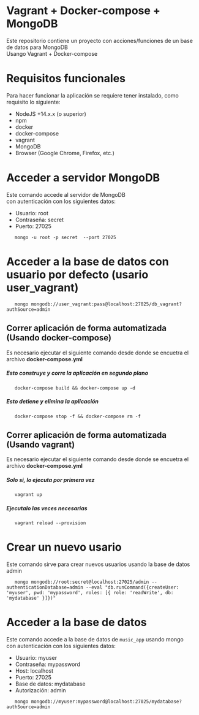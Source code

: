 # Vagrant + Docker-compose + MongoDB
Este repositorio contiene un proyecto con acciones/funciones de un base de datos para MongoDB <br>
Usango Vagrant + Docker-compose

# Requisitos funcionales
Para hacer funcionar la aplicación se requiere tener instalado, como requisito lo siguiente:
* NodeJS +14.x.x (o superior)
* npm
* docker
* docker-compose
* vagrant
* MongoDB
* Browser (Google Chrome, Firefox, etc.)

# Acceder a servidor MongoDB
Este comando accede al servidor de MongoDB <br>
con autenticación con los siguientes datos:
+  Usuario: root
+  Contraseña: secret
+  Puerto: 27025
  
```shell
   mongo -u root -p secret  --port 27025
```

# Acceder a la base de datos con usuario por defecto (usario user_vagrant)

```shell
   mongo mongodb://user_vagrant:pass@localhost:27025/db_vagrant?authSource=admin
```


## Correr aplicación de forma automatizada (Usando docker-compose)
Es necesario ejecutar el siguiente comando desde donde se encuetra el archivo **docker-compose.yml** 

##### Esto construye y corre la aplicación en segundo plano
```shell
   docker-compose build && docker-compose up -d
```

##### Esto detiene y elimina la aplicación
```shell
   docker-compose stop -f && docker-compose rm -f
```

## Correr aplicación de forma automatizada (Usando vagrant)
Es necesario ejecutar el siguiente comando desde donde se encuetra el archivo **docker-compose.yml** 

##### Solo si, lo ejecuta por primera vez
```shell
   vagrant up 
```

##### Ejecutalo las veces necesarias
```shell
   vagrant reload --provision
```

# Crear un nuevo usario
Este comando sirve para crear nuevos usuarios usando la base de datos admin
```shell
   mongo mongodb://root:secret@localhost:27025/admin --authenticationDatabase=admin --eval "db.runCommand({createUser: 'myuser', pwd: 'mypassword', roles: [{ role: 'readWrite', db: 'mydatabase' }]})"
```

# Acceder a la base de datos
Este comando accede a la base de datos de `music_app` usando mongo <br>
con autenticación con los siguientes datos:
+  Usuario: myuser
+  Contraseña: mypassword
+  Host: localhost
+  Puerto: 27025
+  Base de datos: mydatabase
+  Autorización: admin

```shell
   mongo mongodb://myuser:mypassword@localhost:27025/mydatabase?authSource=admin
```